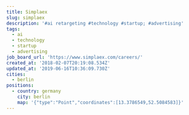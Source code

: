 ```yaml
---
title: Simplaex
slug: simplaex
description: '#ai retargeting #technology #startup; #advertising'
tags:
  - ai
  - technology
  - startup
  - advertising
job_board_url: 'https://www.simplaex.com/careers/'
created_at: '2018-02-07T20:19:08.534Z'
updated_at: '2019-06-16T10:36:09.730Z'
cities:
  - berlin
positions:
  - country: germany
    city: berlin
    map: '{"type":"Point","coordinates":[13.3786549,52.5084583]}'
---
```


